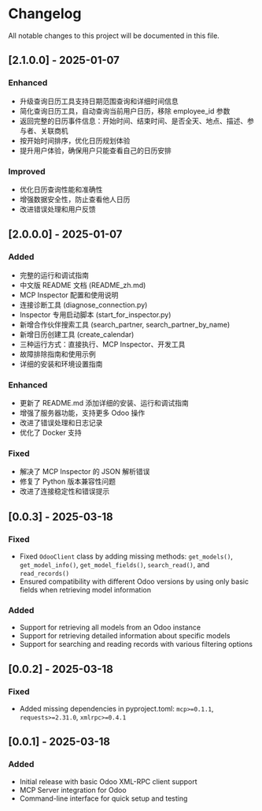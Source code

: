 # Changelog

All notable changes to this project will be documented in this file.

## [2.1.0.0] - 2025-01-07

### Enhanced

- 升级查询日历工具支持日期范围查询和详细时间信息
- 简化查询日历工具，自动查询当前用户日历，移除 employee_id 参数
- 返回完整的日历事件信息：开始时间、结束时间、是否全天、地点、描述、参与者、关联商机
- 按开始时间排序，优化日历规划体验
- 提升用户体验，确保用户只能查看自己的日历安排

### Improved

- 优化日历查询性能和准确性
- 增强数据安全性，防止查看他人日历
- 改进错误处理和用户反馈

## [2.0.0.0] - 2025-01-07

### Added

- 完整的运行和调试指南
- 中文版 README 文档 (README_zh.md)
- MCP Inspector 配置和使用说明
- 连接诊断工具 (diagnose_connection.py)
- Inspector 专用启动脚本 (start_for_inspector.py)
- 新增合作伙伴搜索工具 (search_partner, search_partner_by_name)
- 新增日历创建工具 (create_calendar)
- 三种运行方式：直接执行、MCP Inspector、开发工具
- 故障排除指南和使用示例
- 详细的安装和环境设置指南

### Enhanced

- 更新了 README.md 添加详细的安装、运行和调试指南
- 增强了服务器功能，支持更多 Odoo 操作
- 改进了错误处理和日志记录
- 优化了 Docker 支持

### Fixed

- 解决了 MCP Inspector 的 JSON 解析错误
- 修复了 Python 版本兼容性问题
- 改进了连接稳定性和错误提示

## [0.0.3] - 2025-03-18

### Fixed

- Fixed `OdooClient` class by adding missing methods: `get_models()`, `get_model_info()`, `get_model_fields()`, `search_read()`, and `read_records()`
- Ensured compatibility with different Odoo versions by using only basic fields when retrieving model information

### Added

- Support for retrieving all models from an Odoo instance
- Support for retrieving detailed information about specific models
- Support for searching and reading records with various filtering options

## [0.0.2] - 2025-03-18

### Fixed

- Added missing dependencies in pyproject.toml: `mcp>=0.1.1`, `requests>=2.31.0`, `xmlrpc>=0.4.1`

## [0.0.1] - 2025-03-18

### Added

- Initial release with basic Odoo XML-RPC client support
- MCP Server integration for Odoo
- Command-line interface for quick setup and testing
